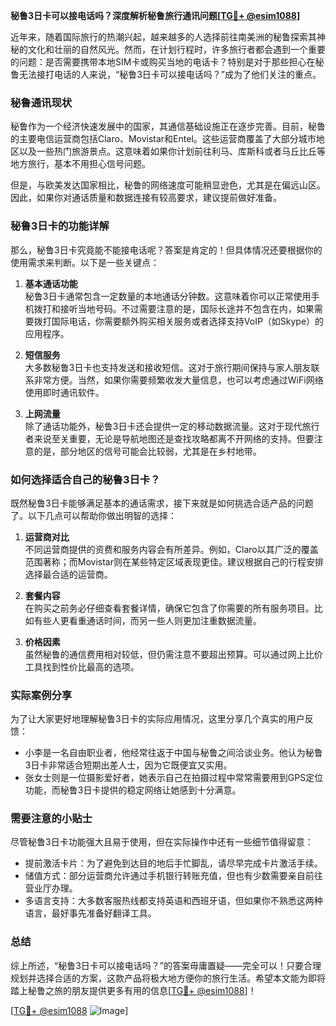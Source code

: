 **秘鲁3日卡可以接电话吗？深度解析秘鲁旅行通讯问题[[TG💪+ @esim1088](https://t.me/s/esim1088)]**

近年来，随着国际旅行的热潮兴起，越来越多的人选择前往南美洲的秘鲁探索其神秘的文化和壮丽的自然风光。然而，在计划行程时，许多旅行者都会遇到一个重要的问题：是否需要携带本地SIM卡或购买当地的电话卡？特别是对于那些担心在秘鲁无法接打电话的人来说，“秘鲁3日卡可以接电话吗？”成为了他们关注的重点。

### 秘鲁通讯现状

秘鲁作为一个经济快速发展中的国家，其通信基础设施正在逐步完善。目前，秘鲁的主要电信运营商包括Claro、Movistar和Entel。这些运营商覆盖了大部分城市地区以及一些热门旅游景点。这意味着如果你计划前往利马、库斯科或者马丘比丘等地方旅行，基本不用担心信号问题。

但是，与欧美发达国家相比，秘鲁的网络速度可能稍显逊色，尤其是在偏远山区。因此，如果你对通话质量和数据连接有较高要求，建议提前做好准备。

### 秘鲁3日卡的功能详解

那么，秘鲁3日卡究竟能不能接电话呢？答案是肯定的！但具体情况还要根据你的使用需求来判断。以下是一些关键点：

1. **基本通话功能**  
   秘鲁3日卡通常包含一定数量的本地通话分钟数。这意味着你可以正常使用手机拨打和接听当地号码。不过需要注意的是，国际长途并不包含在内，如果需要拨打国际电话，你需要额外购买相关服务或者选择支持VoIP（如Skype）的应用程序。

2. **短信服务**  
   大多数秘鲁3日卡也支持发送和接收短信。这对于旅行期间保持与家人朋友联系非常方便。当然，如果你需要频繁收发大量信息，也可以考虑通过WiFi网络使用即时通讯软件。

3. **上网流量**  
   除了通话功能外，秘鲁3日卡还会提供一定的移动数据流量。这对于现代旅行者来说至关重要，无论是导航地图还是查找攻略都离不开网络的支持。但要注意的是，部分地区的信号可能会比较弱，尤其是在乡村地带。

### 如何选择适合自己的秘鲁3日卡？

既然秘鲁3日卡能够满足基本的通话需求，接下来就是如何挑选合适产品的问题了。以下几点可以帮助你做出明智的选择：

1. **运营商对比**  
   不同运营商提供的资费和服务内容会有所差异。例如，Claro以其广泛的覆盖范围著称；而Movistar则在某些特定区域表现更佳。建议根据自己的行程安排选择最合适的运营商。

2. **套餐内容**  
   在购买之前务必仔细查看套餐详情，确保它包含了你需要的所有服务项目。比如有些人更看重通话时间，而另一些人则更加注重数据流量。

3. **价格因素**  
   虽然秘鲁的通信费用相对较低，但仍需注意不要超出预算。可以通过网上比价工具找到性价比最高的选项。

### 实际案例分享

为了让大家更好地理解秘鲁3日卡的实际应用情况，这里分享几个真实的用户反馈：

- 小李是一名自由职业者，他经常往返于中国与秘鲁之间洽谈业务。他认为秘鲁3日卡非常适合短期出差人士，因为它既便宜又实用。
- 张女士则是一位摄影爱好者，她表示自己在拍摄过程中常常需要用到GPS定位功能，而秘鲁3日卡提供的稳定网络让她感到十分满意。

### 需要注意的小贴士

尽管秘鲁3日卡功能强大且易于使用，但在实际操作中还有一些细节值得留意：

- 提前激活卡片：为了避免到达目的地后手忙脚乱，请尽早完成卡片激活手续。
- 储值方式：部分运营商允许通过手机银行转账充值，但也有少数需要亲自前往营业厅办理。
- 多语言支持：大多数客服热线都支持英语和西班牙语，但如果你不熟悉这两种语言，最好事先准备好翻译工具。

### 总结

综上所述，“秘鲁3日卡可以接电话吗？”的答案毋庸置疑——完全可以！只要合理规划并选择合适的方案，这款产品将极大地方便你的旅行生活。希望本文能为即将踏上秘鲁之旅的朋友提供更多有用的信息[[TG💪+ @esim1088](https://t.me/s/esim1088)]！

[[TG💪+ @esim1088](https://t.me/s/esim1088) ![Image](https://i.postimg.cc/4NQfJmqS/Snipaste-2025-05-13-00-14-12.png)]